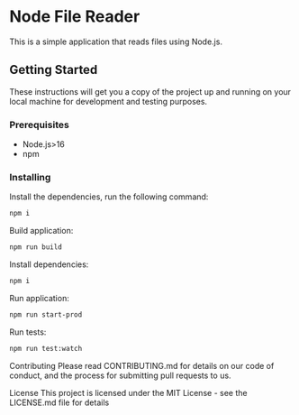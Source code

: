 # Node File Reader

This is a simple application that reads files using Node.js.

## Getting Started

These instructions will get you a copy of the project up and running on your local machine for development and testing purposes.

### Prerequisites

- Node.js>16
- npm

### Installing

Install the dependencies, run the following command:
```bash
npm i
```
Build application:
```bash
npm run build 
```

Install dependencies:
```bash
npm i
```

Run application:
```bash
npm run start-prod
```

Run tests:
```bash
npm run test:watch
```

Contributing
Please read CONTRIBUTING.md for details on our code of conduct, and the process for submitting pull requests to us.

License
This project is licensed under the MIT License - see the LICENSE.md file for details